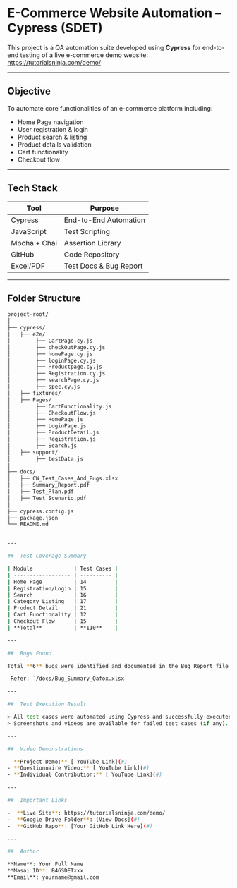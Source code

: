 # E-Commerce Website Automation – Cypress (SDET)

This project is a QA automation suite developed using **Cypress** for end-to-end testing of a live e-commerce demo website:  
 https://tutorialsninja.com/demo/

---

## Objective

To automate core functionalities of an e-commerce platform including:

- Home Page navigation
- User registration & login
- Product search & listing
- Product details validation
- Cart functionality
- Checkout flow

---

## Tech Stack

| Tool         | Purpose                |
| ------------ | ---------------------- |
| Cypress      | End-to-End Automation  |
| JavaScript   | Test Scripting         |
| Mocha + Chai | Assertion Library      |
| GitHub       | Code Repository        |
| Excel/PDF    | Test Docs & Bug Report |

---

## Folder Structure

```bash
project-root/
│
├── cypress/
│   ├── e2e/
│        ├── CartPage.cy.js
│        ├── checkOutPage.cy.js
│        ├── homePage.cy.js
│        ├── loginPage.cy.js
│        ├── Productpage.cy.js
│        ├── Registration.cy.js
│        ├── searchPage.cy.js
│        ├── spec.cy.js
│   ├── fixtures/
│   ├── Pages/
│        ├── CartFunctionality.js
│        ├── CheckoutFlow.js
│        ├── HomePage.js
│        ├── LoginPage.js
│        ├── ProductDetail.js
│        ├── Registration.js
│        ├── Search.js
│   ├── support/
│        ├── testData.js
│
├── docs/
│   ├── CW_Test_Cases_And_Bugs.xlsx
│   ├── Summary_Report.pdf
│   ├── Test_Plan.pdf
│   ├── Test_Scenario.pdf
│
├── cypress.config.js
├── package.json
└── README.md


---

##  Test Coverage Summary

| Module             | Test Cases |
| ------------------ | ---------- |
| Home Page          | 14         |
| Registration/Login | 15         |
| Search             | 16         |
| Category Listing   | 17         |
| Product Detail     | 21         |
| Cart Functionality | 12         |
| Checkout Flow      | 15         |
| **Total**          | **110**    |

---

##  Bugs Found

Total **6** bugs were identified and documented in the Bug Report file. These were UI/UX and functional bugs encountered during manual & automation testing.

 Refer: `/docs/Bug_Summary_Qafox.xlsx`

---

##  Test Execution Result

> All test cases were automated using Cypress and successfully executed on the demo site.
> Screenshots and videos are available for failed test cases (if any).

---

##  Video Demonstrations

- **Project Demo:** [ YouTube Link](#)
- **Questionnaire Video:** [ YouTube Link](#)
- **Individual Contribution:** [ YouTube Link](#)

---

##  Important Links

-  **Live Site**: https://tutorialsninja.com/demo/
-  **Google Drive Folder**: [View Docs](#)
-  **GitHub Repo**: [Your GitHub Link Here](#)

---

##  Author

**Name**: Your Full Name
**Masai ID**: B46SDETxxx
**Email**: yourname@gmail.com
```
